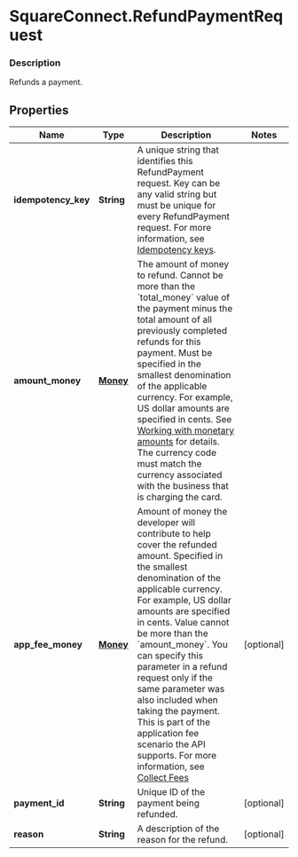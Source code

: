 # SquareConnect.RefundPaymentRequest

### Description

Refunds a payment.

## Properties
Name | Type | Description | Notes
------------ | ------------- | ------------- | -------------
**idempotency_key** | **String** |  A unique string that identifies this RefundPayment request. Key can be any valid string but must be unique for every RefundPayment request. For more information, see [Idempotency keys](https://developer.squareup.com/docs/working-with-apis/idempotency). | 
**amount_money** | [**Money**](Money.md) | The amount of money to refund.  Cannot be more than the &#x60;total_money&#x60; value of the payment minus the total amount of all previously completed refunds for this payment.  Must be specified in the smallest denomination of the applicable currency. For example, US dollar amounts are specified in cents. See [Working with monetary amounts](https://developer.squareup.com/docs/build-basics/working-with-monetary-amounts) for details.  The currency code must match the currency associated with the business that is charging the card. | 
**app_fee_money** | [**Money**](Money.md) | Amount of money the developer will contribute to help cover the refunded amount. Specified in the smallest denomination of the applicable currency. For example, US dollar amounts are specified in cents.  Value cannot be more than the &#x60;amount_money&#x60;.  You can specify this parameter in a refund request only if the same parameter was also included when taking the payment. This is part of the application fee  scenario the API supports. For more information, see [Collect Fees](https://developer.squareup.com/docs/payments-api/take-payments-and-collect-fees) | [optional] 
**payment_id** | **String** | Unique ID of the payment being refunded. | [optional] 
**reason** | **String** | A description of the reason for the refund. | [optional] 


